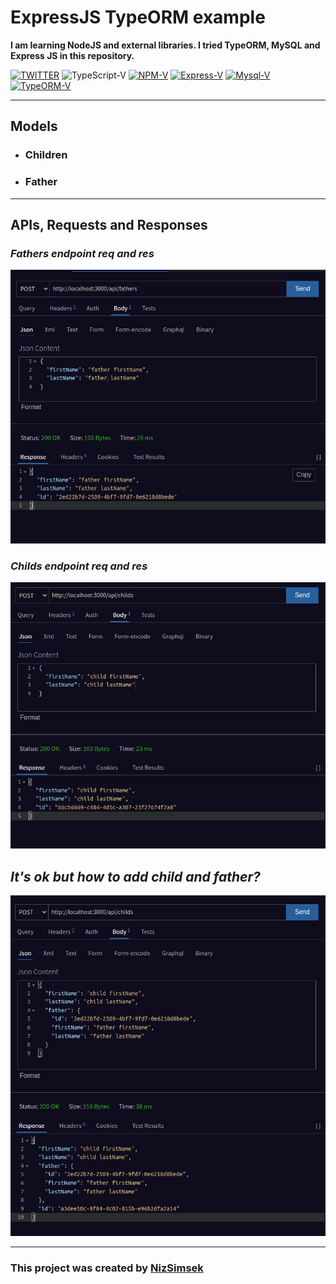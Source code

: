 # **ExpressJS TypeORM example**
**I am learning NodeJS and external libraries. I tried TypeORM, MySQL and Express JS in this repository.**

[![TWITTER](https://img.shields.io/twitter/follow/ilahinizo?color=black&label=Twitter&logo=Twitter&style=for-the-badge)](https://twitter.com/ilahinizo/)
![TypeScript-V](https://img.shields.io/npm/dependency-version/typescript/dev/typescript?color=black&label=TypeScript&logo=TypeScript&style=for-the-badge)
[![NPM-V](https://img.shields.io/npm/v/npm/next-8?color=black&label=Npm&logo=Npm&style=for-the-badge)](https://www.npmjs.com/package/npm/v/8.3.1)
[![Express-V](https://img.shields.io/npm/v/express/latest?color=black&label=ExpressJs&logo=Express&style=for-the-badge)](https://www.npmjs.com/package/express/v/4.17.2)
[![Mysql-V](https://img.shields.io/npm/v/mysql/latest?color=black&label=Mysql&logo=Mysql&style=for-the-badge)](https://www.npmjs.com/package/mysql/v/2.18.1)
[![TypeORM-V](https://img.shields.io/npm/v/typeorm/latest?color=black&label=TypeORM&logo=typeorm&style=for-the-badge
)](https://www.npmjs.com/package/typeorm/v/0.2.41)

---
## **Models**
- ### Children
- ### Father

---

##  **APIs, Requests and Responses**


### **_Fathers endpoint req and res_**

![Add Father PNG](./images/addFather.png)

### **_Childs endpoint req and res_**

![Add Child PNG](./images/addChild.png)

## **_It's ok but how to add child and father?_**

![Add Child With Father PNG](./images/addChildWithFather.png)

---

### This project was created by [NizSimsek](https://www.instagram.com/ilahinizo/)
